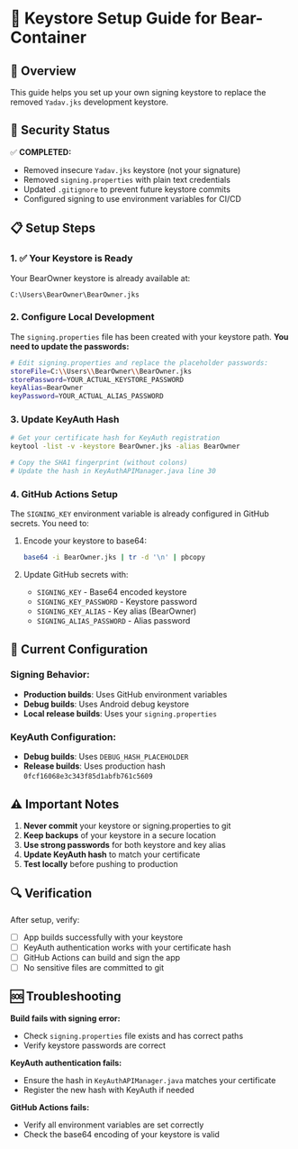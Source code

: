 # 🔐 Keystore Setup Guide for Bear-Container

## 🎯 Overview

This guide helps you set up your own signing keystore to replace the removed `Yadav.jks` development keystore.

## 🚨 Security Status

✅ **COMPLETED:**
- Removed insecure `Yadav.jks` keystore (not your signature)
- Removed `signing.properties` with plain text credentials
- Updated `.gitignore` to prevent future keystore commits
- Configured signing to use environment variables for CI/CD

## 📋 Setup Steps

### 1. ✅ Your Keystore is Ready

Your BearOwner keystore is already available at:
```
C:\Users\BearOwner\BearOwner.jks
```

### 2. Configure Local Development

The `signing.properties` file has been created with your keystore path.
**You need to update the passwords:**

```bash
# Edit signing.properties and replace the placeholder passwords:
storeFile=C:\\Users\\BearOwner\\BearOwner.jks
storePassword=YOUR_ACTUAL_KEYSTORE_PASSWORD
keyAlias=BearOwner
keyPassword=YOUR_ACTUAL_ALIAS_PASSWORD
```

### 3. Update KeyAuth Hash

```bash
# Get your certificate hash for KeyAuth registration
keytool -list -v -keystore BearOwner.jks -alias BearOwner

# Copy the SHA1 fingerprint (without colons)
# Update the hash in KeyAuthAPIManager.java line 30
```

### 4. GitHub Actions Setup

The `SIGNING_KEY` environment variable is already configured in GitHub secrets.
You need to:

1. Encode your keystore to base64:
   ```bash
   base64 -i BearOwner.jks | tr -d '\n' | pbcopy
   ```

2. Update GitHub secrets with:
   - `SIGNING_KEY` - Base64 encoded keystore
   - `SIGNING_KEY_PASSWORD` - Keystore password
   - `SIGNING_KEY_ALIAS` - Key alias (BearOwner)
   - `SIGNING_ALIAS_PASSWORD` - Alias password

## 🔧 Current Configuration

### Signing Behavior:
- **Production builds**: Uses GitHub environment variables
- **Debug builds**: Uses Android debug keystore
- **Local release builds**: Uses your `signing.properties`

### KeyAuth Configuration:
- **Debug builds**: Uses `DEBUG_HASH_PLACEHOLDER`
- **Release builds**: Uses production hash `0fcf16068e3c343f85d1abfb761c5609`

## ⚠️ Important Notes

1. **Never commit** your keystore or signing.properties to git
2. **Keep backups** of your keystore in a secure location
3. **Use strong passwords** for both keystore and key alias
4. **Update KeyAuth hash** to match your certificate
5. **Test locally** before pushing to production

## 🔍 Verification

After setup, verify:
- [ ] App builds successfully with your keystore
- [ ] KeyAuth authentication works with your certificate hash
- [ ] GitHub Actions can build and sign the app
- [ ] No sensitive files are committed to git

## 🆘 Troubleshooting

**Build fails with signing error:**
- Check `signing.properties` file exists and has correct paths
- Verify keystore passwords are correct

**KeyAuth authentication fails:**
- Ensure the hash in `KeyAuthAPIManager.java` matches your certificate
- Register the new hash with KeyAuth if needed

**GitHub Actions fails:**
- Verify all environment variables are set correctly
- Check the base64 encoding of your keystore is valid
